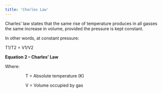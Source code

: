 ```yaml
---
title: 'Charles Law'
---
```


<p>Charles&rsquo; law states that the same rise of temperature produces in all gasses the same increase in volume, provided the pressure is kept constant.</p>
<p>In other words, at constant pressure:</p>
<p>T1/T2 = V1/V2</p>
<p><strong>Equation 2 &ndash; Charles&rsquo; Law</strong></p>
<p>Where:</p>
<p>&nbsp;&nbsp;&nbsp;&nbsp;&nbsp;&nbsp;&nbsp;&nbsp;&nbsp;&nbsp;&nbsp;&nbsp;&nbsp;&nbsp;&nbsp;&nbsp; T = Absolute temperature (K)</p>
<p>&nbsp;&nbsp;&nbsp;&nbsp;&nbsp;&nbsp;&nbsp;&nbsp;&nbsp;&nbsp;&nbsp;&nbsp;&nbsp;&nbsp;&nbsp;&nbsp; V = Volume occupied by gas</p>